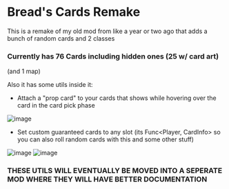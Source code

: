
# Bread's Cards Remake

This is a remake of my old mod from like a year or two ago that adds a bunch of random cards and 2 classes

### Currently has 76 Cards including hidden ones (25 w/ card art)

(and 1 map)



Also it has some utils inside it:

- Attach a "prop card" to your cards that shows while hovering over the card in the card pick phase

![image](https://github.com/user-attachments/assets/f7308427-c251-41bf-be49-4b294fe5b83d)

- Set custom guaranteed cards to any slot (its Func<Player, CardInfo> so you can also roll random cards with this and some other stuff)

![image](https://github.com/user-attachments/assets/15b91434-cb9e-4818-a814-35af262e5931)
![image](https://github.com/user-attachments/assets/026b998e-d589-4d38-90f6-af5d14b724ad)


### THESE UTILS WILL EVENTUALLY BE MOVED INTO A SEPERATE MOD WHERE THEY WILL HAVE BETTER DOCUMENTATION
